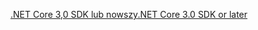 [<span data-ttu-id="2948f-101">.NET Core 3,0 SDK lub nowszy</span><span class="sxs-lookup"><span data-stu-id="2948f-101">.NET Core 3.0 SDK or later</span></span>](https://dotnet.microsoft.com/download/dotnet-core/3.0)
